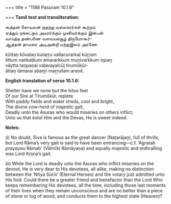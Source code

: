 +++
title = "1188 Pasuram 10.1.6"

+++
**Tamil text and transliteration:**

கூத்தன் கோவலன் குதற்று வல்லசுரர்கள் கூற்றம்  
ஏத்தும் நங்கட்கும் அமரர்க்கும் முனிவர்க்கும் இன்பன்  
வாய்த்த தண்பணை வளவயல்சூழ் திருமோகூர்-  
ஆத்தன் தாமரை அடிஅன்றி மற்றுஇலம் அரணே.

kūttaṉ kōvalaṉ kutaṟṟu vallacurarkaḷ kūṟṟam  
ēttum naṅkaṭkum amararkkum muṉivarkkum iṉpaṉ  
vāytta taṇpaṇai vaḷavayalcūḻ tirumōkūr-  
āttaṉ tāmarai aṭiaṉṟi maṟṟuilam araṇē.

**English translation of verse 10.1.6:**

Shelter have we none but the lotus feet  
Of our Sire at Tirumōkūr, replete  
With paddy fields and water sheds, cool and bright,  
The divine cow-herd of majestic gait,  
Deadly unto the Asuras who would miseries on others inflict;  
Unto us that extol Him and the Devas, He is sweet indeed.

**Notes:**

\(i\) No doubt, Śiva is famous as the great dancer (Naṭarājaṉ), full of thrills, but Lord Rāma’s very gait is said to have been entrancing—c.f. ‘Agrataḥ *prayayau* Rāmaḥ’ (Vālmīki Rāmāyaṇa) and equally majestic and enthralling was Lord Kṛṣṇa’s gait.

\(ii\) While the Lord is deadly unto the Asuras who inflict miseries on the devout, He is very dear to His devotees, all alike, making no distinction between the ‘Nitya Sūrīs’ (Eternal Heroes) and the votary just admitted unto His fold. Could there be a greater friend and benefactor than the Lord Who keeps remembering His devotees, all the time, including those last moments of their lives when they remain unconscious and are no better than a piece of stone or log of wood, and conducts them to the highest state (Heaven)?



